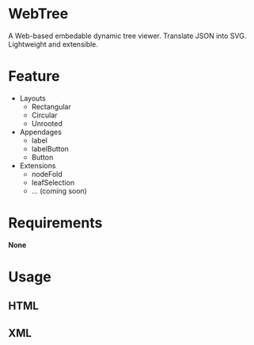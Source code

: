 # WebTree
A Web-based embedable dynamic tree viewer. Translate JSON into SVG. Lightweight and extensible.

# Feature
* Layouts
  * Rectangular
  * Circular
  * Unrooted
* Appendages
  * label
  * labelButton
  * Button
* Extensions
  * nodeFold
  * leafSelection
  * ... (coming soon)
  
# Requirements
__None__

# Usage
## HTML
<script src="js/webtree.js"></script>

## XML
<script xlink:href="svg-helper.js" type="text/javascript" />

# See Also
* parseNewick
  translate Newick string into JSON
* parsePhyloXML
  translate phyloXML string into JSON
